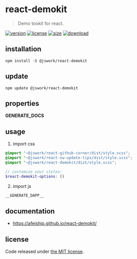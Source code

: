 # react-demokit
> Demo tookit for react.

[![version][version-image]][version-url]
[![license][license-image]][license-url]
[![size][size-image]][size-url]
[![download][download-image]][download-url]

## installation
```shell
npm install -S @jswork/react-demokit
```

## update
```shell
npm update @jswork/react-demokit
```

## properties
__GENERATE_DOCS__

## usage
1. import css
  ```scss
  @import "~@jswork/react-github-corner/dist/style.scss";
  @import "~@jswork/react-sw-update-tips/dist/style.scss";
  @import "~@jswork/react-demokit/dist/style.scss";

  // customize your styles:
  $react-demokit-options: ()
  ```
2. import js
  ```js
__GENERATE_DAPP__
  ```

## documentation
- https://afeiship.github.io/react-demokit/


## license
Code released under [the MIT license](https://github.com/afeiship/react-demokit/blob/master/LICENSE.txt).

[version-image]: https://img.shields.io/npm/v/@jswork/react-demokit
[version-url]: https://npmjs.org/package/@jswork/react-demokit

[license-image]: https://img.shields.io/npm/l/@jswork/react-demokit
[license-url]: https://github.com/afeiship/react-demokit/blob/master/LICENSE.txt

[size-image]: https://img.shields.io/bundlephobia/minzip/@jswork/react-demokit
[size-url]: https://github.com/afeiship/react-demokit/blob/master/dist/react-demokit.min.js

[download-image]: https://img.shields.io/npm/dm/@jswork/react-demokit
[download-url]: https://www.npmjs.com/package/@jswork/react-demokit
